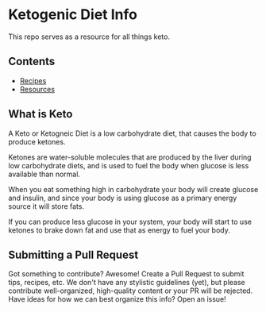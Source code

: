 # Ketogenic Diet Info

This repo serves as a resource for all things keto.

## Contents
* [Recipes](https://github.com/DevLifts/keto/blob/master/recipes/README.md)
* [Resources](https://github.com/DevLifts/keto/blob/master/resources/README.md)

## What is Keto

A Keto or Ketogneic Diet is a low carbohydrate diet, that causes the body to produce ketones.

Ketones are water-soluble molecules that are produced by the liver during low carbohydrate diets, and is used to fuel the body when glucose is less available than normal.

When you eat something high in carbohydrate your body will create glucose and insulin, and since your body is using glucose as a primary energy source it will store fats.

If you can produce less glucose in your system, your body will start to use ketones to brake down fat and use that as energy to fuel your body.

## Submitting a Pull Request
Got something to contribute? Awesome! Create a Pull Request to submit tips, recipes, etc. We don't have any stylistic guidelines (yet), but please contribute well-organized, high-quality content or your PR will be rejected. Have ideas for how we can best organize this info? Open an issue!
